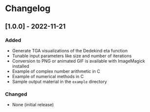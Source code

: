 # Changelog

## [1.0.0] - 2022-11-21

### Added

- Generate TGA visualizations of the Dedekind eta function
- Tunable input parameters like size and number of iterations
- Conversion to PNG or animated GIF is available with ImageMagick installed
- Example of complex number arithmetic in C
- Example of numerical methods in C
- Sample output material in the `example` directory

### Changed

- None (initial release)
